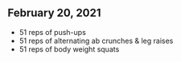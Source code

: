 ## February 20, 2021

- 51 reps of push-ups
- 51 reps of alternating ab crunches & leg raises
- 51 reps of body weight squats
